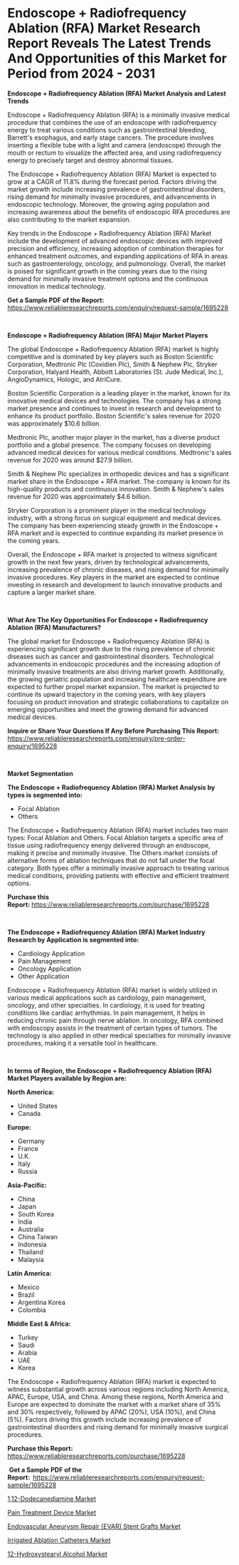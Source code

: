<p><h1>Endoscope + Radiofrequency Ablation (RFA) Market Research Report Reveals The Latest Trends And Opportunities of this Market for Period from 2024 - 2031</h1></p><p><strong>Endoscope + Radiofrequency Ablation (RFA) Market Analysis and Latest Trends</strong></p>
<p><p>Endoscope + Radiofrequency Ablation (RFA) is a minimally invasive medical procedure that combines the use of an endoscope with radiofrequency energy to treat various conditions such as gastrointestinal bleeding, Barrett's esophagus, and early stage cancers. The procedure involves inserting a flexible tube with a light and camera (endoscope) through the mouth or rectum to visualize the affected area, and using radiofrequency energy to precisely target and destroy abnormal tissues.</p><p>The Endoscope + Radiofrequency Ablation (RFA) Market is expected to grow at a CAGR of 11.8% during the forecast period. Factors driving the market growth include increasing prevalence of gastrointestinal disorders, rising demand for minimally invasive procedures, and advancements in endoscopic technology. Moreover, the growing aging population and increasing awareness about the benefits of endoscopic RFA procedures are also contributing to the market expansion.</p><p>Key trends in the Endoscope + Radiofrequency Ablation (RFA) Market include the development of advanced endoscopic devices with improved precision and efficiency, increasing adoption of combination therapies for enhanced treatment outcomes, and expanding applications of RFA in areas such as gastroenterology, oncology, and pulmonology. Overall, the market is poised for significant growth in the coming years due to the rising demand for minimally invasive treatment options and the continuous innovation in medical technology.</p></p>
<p><strong>Get a Sample PDF of the Report:&nbsp;</strong> <a href="https://www.reliableresearchreports.com/enquiry/request-sample/1695228">https://www.reliableresearchreports.com/enquiry/request-sample/1695228</a></p>
<p>&nbsp;</p>
<p><strong>Endoscope + Radiofrequency Ablation (RFA) Major Market Players</strong></p>
<p><p>The global Endoscope + Radiofrequency Ablation (RFA) market is highly competitive and is dominated by key players such as Boston Scientific Corporation, Medtronic Plc (Covidien Plc), Smith & Nephew Plc, Stryker Corporation, Halyard Health, Abbott Laboratories (St. Jude Medical, Inc.), AngioDynamics, Hologic, and AtriCure.</p><p>Boston Scientific Corporation is a leading player in the market, known for its innovative medical devices and technologies. The company has a strong market presence and continues to invest in research and development to enhance its product portfolio. Boston Scientific's sales revenue for 2020 was approximately $10.6 billion.</p><p>Medtronic Plc, another major player in the market, has a diverse product portfolio and a global presence. The company focuses on developing advanced medical devices for various medical conditions. Medtronic's sales revenue for 2020 was around $27.9 billion.</p><p>Smith & Nephew Plc specializes in orthopedic devices and has a significant market share in the Endoscope + RFA market. The company is known for its high-quality products and continuous innovation. Smith & Nephew's sales revenue for 2020 was approximately $4.6 billion.</p><p>Stryker Corporation is a prominent player in the medical technology industry, with a strong focus on surgical equipment and medical devices. The company has been experiencing steady growth in the Endoscope + RFA market and is expected to continue expanding its market presence in the coming years.</p><p>Overall, the Endoscope + RFA market is projected to witness significant growth in the next few years, driven by technological advancements, increasing prevalence of chronic diseases, and rising demand for minimally invasive procedures. Key players in the market are expected to continue investing in research and development to launch innovative products and capture a larger market share.</p></p>
<p>&nbsp;</p>
<p><strong>What Are The Key Opportunities For Endoscope + Radiofrequency Ablation (RFA) Manufacturers?</strong></p>
<p><p>The global market for Endoscope + Radiofrequency Ablation (RFA) is experiencing significant growth due to the rising prevalence of chronic diseases such as cancer and gastrointestinal disorders. Technological advancements in endoscopic procedures and the increasing adoption of minimally invasive treatments are also driving market growth. Additionally, the growing geriatric population and increasing healthcare expenditure are expected to further propel market expansion. The market is projected to continue its upward trajectory in the coming years, with key players focusing on product innovation and strategic collaborations to capitalize on emerging opportunities and meet the growing demand for advanced medical devices.</p></p>
<p><strong>Inquire or Share Your Questions If Any Before Purchasing This Report:</strong> <a href="https://www.reliableresearchreports.com/enquiry/pre-order-enquiry/1695228">https://www.reliableresearchreports.com/enquiry/pre-order-enquiry/1695228</a></p>
<p>&nbsp;</p>
<p><strong>Market Segmentation</strong></p>
<p><strong>The Endoscope + Radiofrequency Ablation (RFA) Market Analysis by types is segmented into:</strong></p>
<p><ul><li>Focal Ablation</li><li>Others</li></ul></p>
<p><p>The Endoscope + Radiofrequency Ablation (RFA) market includes two main types: Focal Ablation and Others. Focal Ablation targets a specific area of tissue using radiofrequency energy delivered through an endoscope, making it precise and minimally invasive. The Others market consists of alternative forms of ablation techniques that do not fall under the focal category. Both types offer a minimally invasive approach to treating various medical conditions, providing patients with effective and efficient treatment options.</p></p>
<p><strong>Purchase this Report:&nbsp;</strong><a href="https://www.reliableresearchreports.com/purchase/1695228">https://www.reliableresearchreports.com/purchase/1695228</a></p>
<p>&nbsp;</p>
<p><strong>The Endoscope + Radiofrequency Ablation (RFA) Market Industry Research by Application is segmented into:</strong></p>
<p><ul><li>Cardiology Application</li><li>Pain Management</li><li>Oncology Application</li><li>Other Application</li></ul></p>
<p><p>Endoscope + Radiofrequency Ablation (RFA) market is widely utilized in various medical applications such as cardiology, pain management, oncology, and other specialties. In cardiology, it is used for treating conditions like cardiac arrhythmias. In pain management, it helps in reducing chronic pain through nerve ablation. In oncology, RFA combined with endoscopy assists in the treatment of certain types of tumors. The technology is also applied in other medical specialties for minimally invasive procedures, making it a versatile tool in healthcare.</p></p>
<p>&nbsp;</p>
<p><strong>In terms of Region, the Endoscope + Radiofrequency Ablation (RFA) Market Players available by Region are:</strong></p>
<p>
    <p> <strong> North America: </strong>
        <ul>
            <li>United States</li>
            <li>Canada</li>
        </ul>
        </p> 
    <p> <strong> Europe: </strong>
        <ul>
            <li>Germany</li>
            <li>France</li>
            <li>U.K.</li>
            <li>Italy</li>
            <li>Russia</li>
        </ul>
        </p> 
    <p> <strong> Asia-Pacific: </strong>
        <ul>
            <li>China</li>
            <li>Japan</li>
            <li>South Korea</li>
            <li>India</li>
            <li>Australia</li>
            <li>China Taiwan</li>
            <li>Indonesia</li>
            <li>Thailand</li>
            <li>Malaysia</li>
        </ul>
        </p> 
    <p> <strong> Latin America: </strong>
        <ul>
            <li>Mexico</li>
            <li>Brazil</li>
            <li>Argentina Korea</li>
            <li>Colombia</li>
        </ul>
        </p> 
    <p> <strong> Middle East & Africa: </strong>
        <ul>
            <li>Turkey</li>
            <li>Saudi</li>
            <li>Arabia</li>
            <li>UAE</li>
            <li>Korea</li>
        </ul>
    </p>
    </p>
<p><p>The Endoscope + Radiofrequency Ablation (RFA) market is expected to witness substantial growth across various regions including North America, APAC, Europe, USA, and China. Among these regions, North America and Europe are expected to dominate the market with a market share of 35% and 30% respectively, followed by APAC (20%), USA (10%), and China (5%). Factors driving this growth include increasing prevalence of gastrointestinal disorders and rising demand for minimally invasive surgical procedures.</p></p>
<p><strong>Purchase this Report: </strong><a href="https://www.reliableresearchreports.com/purchase/1695228">https://www.reliableresearchreports.com/purchase/1695228</a></p>
<p>&nbsp;<strong>Get a Sample PDF of the Report:&nbsp;&nbsp;</strong><a href="https://www.reliableresearchreports.com/enquiry/request-sample/1695228">https://www.reliableresearchreports.com/enquiry/request-sample/1695228</a></p>
<p><strong></strong></p>
<p><p><a href="https://issuu.com/reportprime-2/docs/112-dodecanediamine-market-size-2030.pptx">1,12-Dodecanediamine Market</a></p><p><a href="https://github.com/CliffMedina6/Market-Research-Report-List-3/blob/main/pain-treatment-device-market.md">Pain Treatment Device Market</a></p><p><a href="https://github.com/angelajermaine/Market-Research-Report-List-2/blob/main/endovascular-aneurysm-repair-evar-stent-grafts-market.md">Endovascular Aneurysm Repair (EVAR) Stent Grafts Market</a></p><p><a href="https://github.com/provorikovar/Market-Research-Report-List-3/blob/main/irrigated-ablation-catheters-market.md">Irrigated Ablation Catheters Market</a></p><p><a href="https://issuu.com/reportprime-2/docs/12-hydroxystearyl-alcohol-market-size-2030.pptx">12-Hydroxystearyl Alcohol Market</a></p></p>